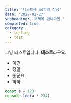 ```yaml
---
title: '테스트용 md파일 작성'
date: '2022-02-27'
subheading: '부제목 입니다만.'
completed: true
category:
  - testing
  - test
---
```


그냥 테스트입니다. **테스트**라구요.

- 이건
- 정말
- 좋군요
- 하하

```js
const a = 123
console.log(a * 234)
```
